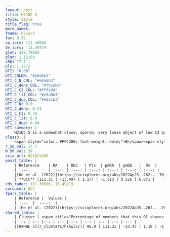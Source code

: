 ```yaml
---
layout: post
title: H21OC 5
style: style
title_flag: true
more_names: 
fname: h21oc5
fov: 0.59
ra_icrs: 111.30986
de_icrs: -13.49719
glon: 228.79602
glat: 1.12169
r50: 17.7
plx: 1.1772
UTI: "0.00"
UTI_COLOR: "#e0a6b3"
UTI_C_N_COL: "#e0a6b3"
UTI_C_dens_COL: "#fbcebe"
UTI_C_C3_COL: "#fff1d4"
UTI_C_lit_COL: "#e0a6b3"
UTI_C_dup_COL: "#e6acb3"
UTI_C_N: 0.0
UTI_C_dens: 0.21
UTI_C_C3: 0.38
UTI_C_lit: 0.0
UTI_C_dup: 0.04
UTI_summary: |
    H21OC 5 is a somewhat close, sparse, very loose object of low C3 quality. It was recently reported in the literature.<br><br><span style="color: #99180f; font-weight: bold;">Warning: </span>This is very likely a duplicate object, which shares a large percentage of members with at least one previously reported entry.<br><br><span style="color: #99180f; font-weight: bold;">Warning: </span>contains less than 25 stars with <i>P>0.5</i> estimated.
class3: |
    <span style="color: #FFC300; font-weight: bold;">B</span><span style="color: red; font-weight: bold;">C</span>
r_50_val: 17.7
N_50_val: 20
scix_url: H21OC%205
posit_table: |
    | Reference    | RA    | DEC   | Plx  | pmRA  | pmDE   |  Rv  |
    | :---         | :---: | :---: | :---: | :---: | :---: | :---: |
    |[He et al. (2022)](https://scixplorer.org/abs/2022ApJS..262....7H) | 111.322 | -13.656 | 1.174 | -1.332 | 0.501 | -- |
    | **UCC** |111.31 | -13.497 | 1.177 | -1.313 | 0.526 | 6.071 | 
cds_radec: 111.30986,-13.49719
carousel: UCC
fpars_table: |
    | Reference |  Values |
    | :---  |  :---:  |
    | [He et al. (2022)](https://scixplorer.org/abs/2022ApJS..262....7H) | `A0=0.4, logAge=8.05` |
shared_table: |
    | Cluster | <span title="Percentage of members that this OC shares with the ones listed">%</span>   | RA   | DEC   | Plx   | pmRA  | pmDE  | Rv | UTI |
    | :-: | :-: |:-: | :-: | :-: | :-: | :-: | :-: | :-: |
    |[HXHWL 5](/_clusters/hxhwl5/)| 96.0 | 111.31 | -13.47 | 1.18 | -1.32 | 0.53 | 7.1 |0.34 |
---
```

